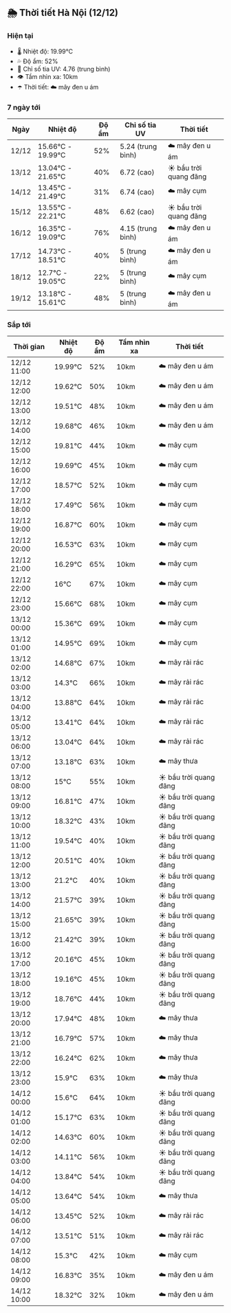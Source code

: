 ## 🌦️ Thời tiết Hà Nội (12/12)

### Hiện tại

- 🌡️ Nhiệt độ: 19.99℃
- 💦 Độ ẩm: 52%
- 🌟 Chỉ số tia UV: 4.76 (trung bình)
- 👁️ Tầm nhìn xa: 10km
- ☂️ Thời tiết: ☁️ mây đen u ám

### 7 ngày tới

| Ngày | Nhiệt độ | Độ ẩm | Chỉ số tia UV | Thời tiết |
| --- | --- | --- | --- | --- |
| 12/12 | 15.66℃ - 19.99℃ | 52% | 5.24 (trung bình) | ☁️ mây đen u ám |
| 13/12 | 13.04℃ - 21.65℃ | 40% | 6.72 (cao) | ☀️ bầu trời quang đãng |
| 14/12 | 13.45℃ - 21.49℃ | 31% | 6.74 (cao) | ☁️ mây cụm |
| 15/12 | 13.55℃ - 22.21℃ | 48% | 6.62 (cao) | ☀️ bầu trời quang đãng |
| 16/12 | 16.35℃ - 19.09℃ | 76% | 4.15 (trung bình) | ☁️ mây đen u ám |
| 17/12 | 14.73℃ - 18.51℃ | 40% | 5 (trung bình) | ☁️ mây đen u ám |
| 18/12 | 12.7℃ - 19.05℃ | 22% | 5 (trung bình) | ☁️ mây cụm |
| 19/12 | 13.18℃ - 15.61℃ | 48% | 5 (trung bình) | ☁️ mây đen u ám |

### Sắp tới

| Thời gian | Nhiệt độ | Độ ẩm | Tầm nhìn xa | Thời tiết |
| --- | --- | --- | --- | --- |
| 12/12 11:00 | 19.99℃ | 52% | 10km | ☁️ mây đen u ám |
| 12/12 12:00 | 19.62℃ | 50% | 10km | ☁️ mây đen u ám |
| 12/12 13:00 | 19.51℃ | 48% | 10km | ☁️ mây đen u ám |
| 12/12 14:00 | 19.68℃ | 46% | 10km | ☁️ mây đen u ám |
| 12/12 15:00 | 19.81℃ | 44% | 10km | ☁️ mây cụm |
| 12/12 16:00 | 19.69℃ | 45% | 10km | ☁️ mây cụm |
| 12/12 17:00 | 18.57℃ | 52% | 10km | ☁️ mây cụm |
| 12/12 18:00 | 17.49℃ | 56% | 10km | ☁️ mây cụm |
| 12/12 19:00 | 16.87℃ | 60% | 10km | ☁️ mây cụm |
| 12/12 20:00 | 16.53℃ | 63% | 10km | ☁️ mây cụm |
| 12/12 21:00 | 16.29℃ | 65% | 10km | ☁️ mây cụm |
| 12/12 22:00 | 16℃ | 67% | 10km | ☁️ mây cụm |
| 12/12 23:00 | 15.66℃ | 68% | 10km | ☁️ mây cụm |
| 13/12 00:00 | 15.36℃ | 69% | 10km | ☁️ mây cụm |
| 13/12 01:00 | 14.95℃ | 69% | 10km | ☁️ mây cụm |
| 13/12 02:00 | 14.68℃ | 67% | 10km | ☁️ mây rải rác |
| 13/12 03:00 | 14.3℃ | 66% | 10km | ☁️ mây rải rác |
| 13/12 04:00 | 13.88℃ | 64% | 10km | ☁️ mây rải rác |
| 13/12 05:00 | 13.41℃ | 64% | 10km | ☁️ mây rải rác |
| 13/12 06:00 | 13.04℃ | 64% | 10km | ☁️ mây rải rác |
| 13/12 07:00 | 13.18℃ | 63% | 10km | ☁️ mây thưa |
| 13/12 08:00 | 15℃ | 55% | 10km | ☀️ bầu trời quang đãng |
| 13/12 09:00 | 16.81℃ | 47% | 10km | ☀️ bầu trời quang đãng |
| 13/12 10:00 | 18.32℃ | 43% | 10km | ☀️ bầu trời quang đãng |
| 13/12 11:00 | 19.54℃ | 40% | 10km | ☀️ bầu trời quang đãng |
| 13/12 12:00 | 20.51℃ | 40% | 10km | ☀️ bầu trời quang đãng |
| 13/12 13:00 | 21.2℃ | 40% | 10km | ☀️ bầu trời quang đãng |
| 13/12 14:00 | 21.57℃ | 39% | 10km | ☀️ bầu trời quang đãng |
| 13/12 15:00 | 21.65℃ | 39% | 10km | ☀️ bầu trời quang đãng |
| 13/12 16:00 | 21.42℃ | 39% | 10km | ☀️ bầu trời quang đãng |
| 13/12 17:00 | 20.16℃ | 45% | 10km | ☀️ bầu trời quang đãng |
| 13/12 18:00 | 19.16℃ | 45% | 10km | ☀️ bầu trời quang đãng |
| 13/12 19:00 | 18.76℃ | 44% | 10km | ☀️ bầu trời quang đãng |
| 13/12 20:00 | 17.94℃ | 48% | 10km | ☁️ mây thưa |
| 13/12 21:00 | 16.79℃ | 57% | 10km | ☁️ mây thưa |
| 13/12 22:00 | 16.24℃ | 62% | 10km | ☁️ mây thưa |
| 13/12 23:00 | 15.9℃ | 63% | 10km | ☁️ mây thưa |
| 14/12 00:00 | 15.6℃ | 64% | 10km | ☀️ bầu trời quang đãng |
| 14/12 01:00 | 15.17℃ | 63% | 10km | ☀️ bầu trời quang đãng |
| 14/12 02:00 | 14.63℃ | 60% | 10km | ☀️ bầu trời quang đãng |
| 14/12 03:00 | 14.11℃ | 56% | 10km | ☀️ bầu trời quang đãng |
| 14/12 04:00 | 13.84℃ | 54% | 10km | ☀️ bầu trời quang đãng |
| 14/12 05:00 | 13.64℃ | 54% | 10km | ☁️ mây thưa |
| 14/12 06:00 | 13.45℃ | 52% | 10km | ☁️ mây rải rác |
| 14/12 07:00 | 13.51℃ | 51% | 10km | ☁️ mây rải rác |
| 14/12 08:00 | 15.3℃ | 42% | 10km | ☁️ mây cụm |
| 14/12 09:00 | 16.83℃ | 35% | 10km | ☁️ mây đen u ám |
| 14/12 10:00 | 18.32℃ | 32% | 10km | ☁️ mây đen u ám |
